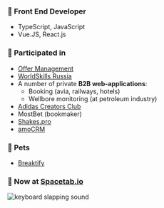 ### 📌 Front End Developer
- TypeScript, JavaScript
- Vue.JS, React.js

### 📁 Participated in
- [Offer Management](https://offer.page/)
- [WorldSkills Russia](https://worldskills.ru/)
- A number of private **B2B web-applications**:
  - Booking (avia, railways, hotels)
  - Wellbore monitoring (at petroleum industry)
- [Adidas Creators Club](https://www.adidas.ru/creatorsclub)
- MostBet (bookmaker)
- [Shakes.pro](http://shakes.pro/)
- [amoCRM](https://www.amocrm.ru/)

### 🐼 Pets 
- [Breaktify](https://nbrylevv.github.io/breaktify/?lang=en)


### 🎹 Now at [Spacetab.io](https://spacetab.io)

![keyboard slapping sound](https://media.tenor.com/adoVIoM4eo4AAAAC/keyboard-cat.gif)
